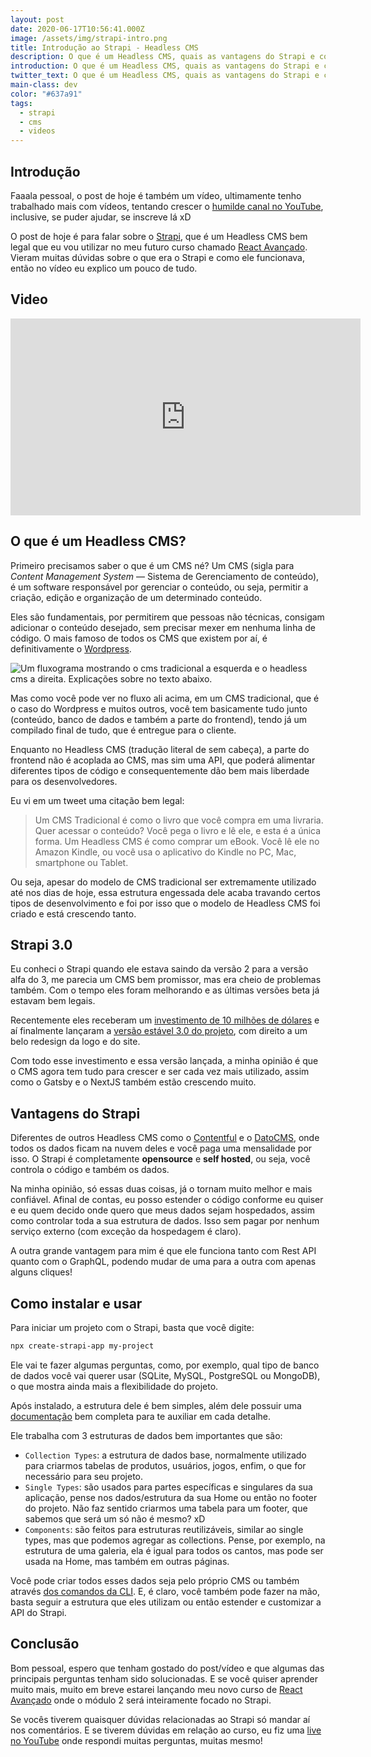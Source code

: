 ```yaml
---
layout: post
date: 2020-06-17T10:56:41.000Z
image: /assets/img/strapi-intro.png
title: Introdução ao Strapi - Headless CMS
description: O que é um Headless CMS, quais as vantagens do Strapi e como ele funciona.
introduction: O que é um Headless CMS, quais as vantagens do Strapi e como ele funciona.
twitter_text: O que é um Headless CMS, quais as vantagens do Strapi e como ele funciona.
main-class: dev
color: "#637a91"
tags:
  - strapi
  - cms
  - videos
---
```

## Introdução

Faaala pessoal, o post de hoje é também um vídeo, ultimamente tenho trabalhado mais com vídeos, tentando crescer o [humilde canal no YouTube](https://www.youtube.com/WillianJustenCursos/?sub_confirmation=1), inclusive, se puder ajudar, se inscreve lá xD

O post de hoje é para falar sobre o [Strapi](https://strapi.io/), que é um Headless CMS bem legal que eu vou utilizar no meu futuro curso chamado [React Avançado](https://reactavancado.com.br/). Vieram muitas dúvidas sobre o que era o Strapi e como ele funcionava, então no vídeo eu explico um pouco de tudo.

## Video

<iframe width="560" height="315" src="https://www.youtube.com/embed/L3LWzYOaWMQ" frameborder="0" allow="accelerometer; autoplay; encrypted-media; gyroscope; picture-in-picture" allowfullscreen></iframe>

## O que é um Headless CMS?

Primeiro precisamos saber o que é um CMS né? Um CMS (sigla para *Content Management System* — Sistema de Gerenciamento de conteúdo), é um software responsável por gerenciar o conteúdo, ou seja, permitir a criação, edição e organização de um determinado conteúdo.

Eles são fundamentais, por permitirem que pessoas não técnicas, consigam adicionar o conteúdo desejado, sem precisar mexer em nenhuma linha de código. O mais famoso de todos os CMS que existem por aí, é definitivamente o [Wordpress](https://br.wordpress.org/).

![Um fluxograma mostrando o cms tradicional a esquerda e o headless cms a direita. Explicações sobre no texto abaixo.](/assets/img/traditional-vs-headless-cms.png)

Mas como você pode ver no fluxo ali acima, em um CMS tradicional, que é o caso do Wordpress e muitos outros, você tem basicamente tudo junto (conteúdo, banco de dados e também a parte do frontend), tendo já um compilado final de tudo, que é entregue para o cliente.

Enquanto no Headless CMS (tradução literal de sem cabeça), a parte do frontend não é acoplada ao CMS, mas sim uma API, que poderá alimentar diferentes tipos de código e consequentemente dão bem mais liberdade para os desenvolvedores.

Eu vi em um tweet uma citação bem legal:

> Um CMS Tradicional é como o livro que você compra em uma livraria. Quer acessar o conteúdo? Você pega o livro e lê ele, e esta é a única forma. Um Headless CMS é como comprar um eBook. Você lê ele no Amazon Kindle, ou você usa o aplicativo do Kindle no PC, Mac, smartphone ou Tablet.

Ou seja, apesar do modelo de CMS tradicional ser extremamente utilizado até nos dias de hoje, essa estrutura engessada dele acaba travando certos tipos de desenvolvimento e foi por isso que o modelo de Headless CMS foi criado e está crescendo tanto.

## Strapi 3.0

Eu conheci o Strapi quando ele estava saindo da versão 2 para a versão alfa do 3, me parecia um CMS bem promissor, mas era cheio de problemas também. Com o tempo eles foram melhorando e as últimas versões beta já estavam bem legais.

Recentemente eles receberam um [investimento de 10 milhões de dólares](https://strapi.io/blog/announcing-strapi-10m-series-a-funding) e aí finalmente lançaram a [versão estável 3.0 do projeto](https://strapi.io/blog/strapi-stable-community-edition), com direito a um belo redesign da logo e do site.

Com todo esse investimento e essa versão lançada, a minha opinião é que o CMS agora tem tudo para crescer e ser cada vez mais utilizado, assim como o Gatsby e o NextJS também estão crescendo muito.

## Vantagens do Strapi

Diferentes de outros Headless CMS como o [Contentful](https://www.contentful.com/) e o [DatoCMS](https://www.datocms.com/), onde todos os dados ficam na nuvem deles e você paga uma mensalidade por isso. O Strapi é completamente **opensource** e **self hosted**, ou seja, você controla o código e também os dados.

Na minha opinião, só essas duas coisas, já o tornam muito melhor e mais confiável. Afinal de contas, eu posso estender o código conforme eu quiser e eu quem decido onde quero que meus dados sejam hospedados, assim como controlar toda a sua estrutura de dados. Isso sem pagar por nenhum serviço externo (com exceção da hospedagem é claro).

A outra grande vantagem para mim é que ele funciona tanto com Rest API quanto com o GraphQL, podendo mudar de uma para a outra com apenas alguns cliques!

## Como instalar e usar

Para iniciar um projeto com o Strapi, basta que você digite:

```bash
npx create-strapi-app my-project
```

Ele vai te fazer algumas perguntas, como, por exemplo, qual tipo de banco de dados você vai querer usar (SQLite, MySQL, PostgreSQL ou MongoDB), o que mostra ainda mais a flexibilidade do projeto.

Após instalado, a estrutura dele é bem simples, além dele possuir uma [documentação](https://strapi.io/documentation/v3.x/getting-started/quick-start.html) bem completa para te auxiliar em cada detalhe.

Ele trabalha com 3 estruturas de dados bem importantes que são:

- `Collection Types`: a estrutura de dados base, normalmente utilizado para criarmos tabelas de produtos, usuários, jogos, enfim, o que for necessário para seu projeto.
- `Single Types`: são usados para partes específicas e singulares da sua aplicação, pense nos dados/estrutura da sua Home ou então no footer do projeto. Não faz sentido criarmos uma tabela para um footer, que sabemos que será um só não é mesmo? xD
- `Components`: são feitos para estruturas reutilizáveis, similar ao single types, mas que podemos agregar as collections. Pense, por exemplo, na estrutura de uma galeria, ela é igual para todos os cantos, mas pode ser usada na Home, mas também em outras páginas.

Você pode criar todos esses dados seja pelo próprio CMS ou também através [dos comandos da CLI](https://strapi.io/documentation/v3.x/cli/CLI.html). E, é claro, você também pode fazer na mão, basta seguir a estrutura que eles utilizam ou então estender e customizar a API do Strapi.

## Conclusão

Bom pessoal, espero que tenham gostado do post/vídeo e que algumas das principais perguntas tenham sido solucionadas. E se você quiser aprender muito mais, muito em breve estarei lançando meu novo curso de [React Avançado](https://reactavancado.com.br/) onde o módulo 2 será inteiramente focado no Strapi.

Se vocês tiverem quaisquer dúvidas relacionadas ao Strapi só mandar aí nos comentários. E se tiverem dúvidas em relação ao curso, eu fiz uma [live no YouTube](https://www.youtube.com/watch?v=PNu4ifGq3mU) onde respondi muitas perguntas, muitas mesmo! 
